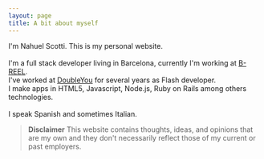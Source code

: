 ```yaml
---
layout: page
title: A bit about myself
---
```


I'm Nahuel Scotti. This is my personal website.<br/><br/>I'm a full stack developer living in Barcelona, currently I'm working at <a href="http://www.b-reel.com" target="_blank">B-REEL</a>.<br/>I've worked at <a href="http://www.doubleyou.com" target="_blank">DoubleYou</a> for several years as Flash developer.<br/>I make apps in HTML5, Javascript, Node.js, Ruby on Rails among others technologies.<br/><br/>I speak Spanish and sometimes Italian.

> **Disclaimer**
> This website contains thoughts, ideas, and opinions that are my own and they don't necessarily reflect those of my current or past employers.
